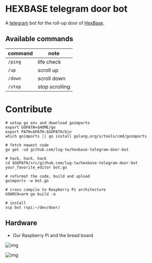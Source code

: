 # HEXBASE telegram door bot

A [telegram](https://telegram.org/) bot for the roll-up door of [HexBase](https://github.com/lug-tw/HexBase).

## Available commands

|command|  note         |
|-------|---------------|
|`/ping`|life check     |
|`/up`  |scroll up      |
|`/down`|scroll down    |
|`/stop`|stop scrolling |


# Contribute

```shell
# setup go env and download goimports
export GOPATH=$HOME/go
export PATH=$PATH:$GOPATH/bin
which goimports || go install golang.org/x/tools/cmd/goimports

# fetch newest code
go get -ud github.com/lug-tw/hexbase-telegram-door-bot

# hack, hack, hack
cd $GOPATH/src/github.com/lug-tw/hexbase-telegram-door-bot
your_favorite_editor bot.go

# reformat the code, build and upload
goimports -w bot.go

# cross compile to Raspberry Pi architecture
GOARCH=arm go build -a

# install
scp bot rspi:~/dev/door/
```

## Hardware

- Our Raspberry Pi and the bread board

![img](https://i.imgur.com/yo0Fa0L.jpg)

![img](https://i.imgur.com/xrI2j9K.jpg)
